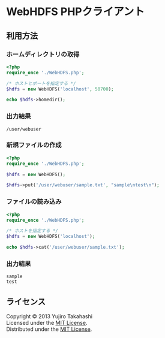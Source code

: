 WebHDFS PHPクライアント
======================

利用方法
------

### ホームディレクトリの取得 ###

```php
<?php
require_once './WebHDFS.php';

/* ホストとポートを指定する */
$hdfs = new WebHDFS('localhost', 50700);

echo $hdfs->homedir();
```

### 出力結果 ###
    
    /user/webuser
    

### 新規ファイルの作成 ###

```php
<?php
require_once './WebHDFS.php';

$hdfs = new WebHDFS();

$hdfs->put('/user/webuser/sample.txt', "sample\ntest\n");
```

### ファイルの読み込み ###

```php
<?php
require_once './WebHDFS.php';

/* ホストを指定する */
$hdfs = new WebHDFS('localhost');

echo $hdfs->cat('/user/webuser/sample.txt');
```

### 出力結果 ###
    
    sample
    test
    

ライセンス
----------
Copyright &copy; 2013 Yujiro Takahashi  
Licensed under the [MIT License][MIT].  
Distributed under the [MIT License][MIT].  

[MIT]: http://www.opensource.org/licenses/mit-license.php
